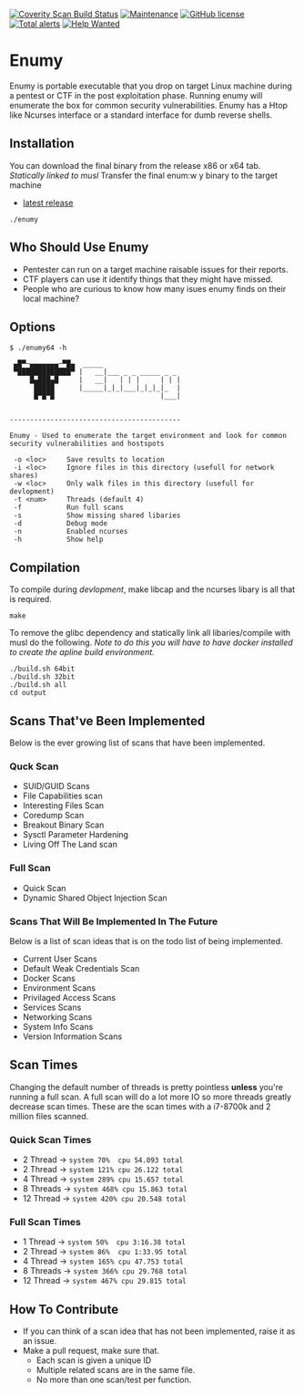 <a href="https://scan.coverity.com/projects/luke-goddard-enumy"><img alt="Coverity Scan Build Status" src="https://scan.coverity.com/projects/20962/badge.svg"/></a>
[![Maintenance](https://img.shields.io/badge/Maintained%3F-yes-green.svg)](https://github.com/luke-goddard/enumy/graphs/commit-activity)
[![GitHub license](https://img.shields.io/github/license/Naereen/StrapDown.js.svg)](https://github.com/Naereen/StrapDown.js/blob/master/LICENSE)
[![Total alerts](https://img.shields.io/lgtm/alerts/g/luke-goddard/enumy.svg?logo=lgtm&logoWidth=18)](https://lgtm.com/projects/g/luke-goddard/enumy/alerts/)
[![Help Wanted](https://img.shields.io/github/issues/luke-goddard/enumy/help%20wanted?color=green)](https://github.com/luke-goddard/enumy/issues?q=is%3Aissue+is%3Aopen+label%3A%22help+wanted%22)

# Enumy

Enumy is portable executable that you drop on target Linux machine during a pentest or CTF in the post exploitation phase. Running enumy will enumerate the box for common security vulnerabilities. Enumy has a Htop like Ncurses interface or a standard interface for dumb reverse shells.  

## Installation

You can download the final binary from the release x86 or x64 tab. _Statically linked to musl_
Transfer the final enum:w
y binary to the target machine

- [latest release](https://github.com/luke-goddard/enumy/releases)

```shell
./enumy
```

## Who Should Use Enumy

- Pentester can run on a target machine raisable issues for their reports.
- CTF players can use it identify things that they might have missed.
- People who are curious to know how many isues enumy finds on their local machine? 

## Options

```shell
$ ./enumy64 -h

 ▄█▀─▄▄▄▄▄▄▄─▀█▄  _____
 ▀█████████████▀ |   __|___ _ _ _____ _ _
     █▄███▄█     |   __|   | | |     | | |
      █████      |_____|_|_|___|_|_|_|_  |
      █▀█▀█                          |___|


------------------------------------------

Enumy - Used to enumerate the target environment and look for common
security vulnerabilities and hostspots

 -o <loc>     Save results to location
 -i <loc>     Ignore files in this directory (usefull for network shares)
 -w <loc>     Only walk files in this directory (usefull for devlopment)
 -t <num>     Threads (default 4)
 -f           Run full scans
 -s           Show missing shared libaries
 -d           Debug mode
 -n           Enabled ncurses
 -h           Show help
 ```

## Compilation

To compile during _devlopment_, make libcap and the ncurses libary is all that is required.

```shell
make
```

To remove the glibc dependency and statically link all libaries/compile with musl do the following. _Note to do this you will have to have docker installed to create the apline build environment._

```shells
./build.sh 64bit
./build.sh 32bit
./build.sh all
cd output
```

## Scans That've Been Implemented

Below is the ever growing list of scans that have been implemented.

### Quck Scan

- SUID/GUID Scans
- File Capabilities scan
- Interesting Files Scan
- Coredump Scan
- Breakout Binary Scan
- Sysctl Parameter Hardening
- Living Off The Land scan

### Full Scan

- Quick Scan
- Dynamic Shared Object Injection Scan

### Scans That Will Be Implemented In The Future

Below is a list of scan ideas that is on the todo list of being implemented. 

- Current User Scans
- Default Weak Credentials Scan
- Docker Scans
- Environment Scans
- Privilaged Access Scans
- Services Scans
- Networking Scans
- System Info Scans
- Version Information Scans

## Scan Times

Changing the default number of threads is pretty pointless __unless__  you're running a full scan. A full scan will do a lot more IO so more threads greatly decrease scan times. These are the scan times with a i7-8700k and 2 million files scanned.

### Quick Scan Times

- 2 Thread  -> `system 70%  cpu 54.093 total`
- 2 Thread  -> `system 121% cpu 26.122 total`
- 4 Thread  -> `system 289% cpu 15.657 total`
- 8 Threads -> `system 468% cpu 15.863 total`
- 12 Thread -> `system 420% cpu 20.548 total`

### Full Scan Times

- 1 Thread  -> `system 50%  cpu 3:16.38 total`
- 2 Thread  -> `system 86%  cpu 1:33.95 total`
- 4 Thread  -> `system 165% cpu 47.753 total`
- 8 Threads -> `system 366% cpu 29.768 total`
- 12 Thread -> `system 467% cpu 29.815 total`

## How To Contribute

- If you can think of a scan idea that has not been implemented, raise it as an issue. 
- Make a pull request, make sure that.
  - Each scan is given a unique ID
  - Multiple related scans are in the same file.
  - No more than one scan/test per function.
